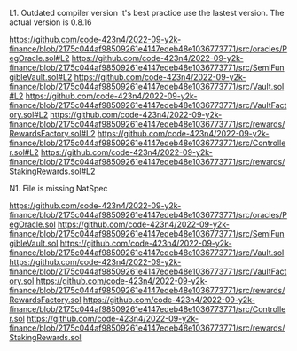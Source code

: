 
L1. Outdated compiler version
It's best practice use the lastest version. The actual version is 0.8.16

https://github.com/code-423n4/2022-09-y2k-finance/blob/2175c044af98509261e4147edeb48e1036773771/src/oracles/PegOracle.sol#L2
https://github.com/code-423n4/2022-09-y2k-finance/blob/2175c044af98509261e4147edeb48e1036773771/src/SemiFungibleVault.sol#L2
https://github.com/code-423n4/2022-09-y2k-finance/blob/2175c044af98509261e4147edeb48e1036773771/src/Vault.sol#L2
https://github.com/code-423n4/2022-09-y2k-finance/blob/2175c044af98509261e4147edeb48e1036773771/src/VaultFactory.sol#L2
https://github.com/code-423n4/2022-09-y2k-finance/blob/2175c044af98509261e4147edeb48e1036773771/src/rewards/RewardsFactory.sol#L2
https://github.com/code-423n4/2022-09-y2k-finance/blob/2175c044af98509261e4147edeb48e1036773771/src/Controller.sol#L2
https://github.com/code-423n4/2022-09-y2k-finance/blob/2175c044af98509261e4147edeb48e1036773771/src/rewards/StakingRewards.sol#L2

N1. File is missing NatSpec

https://github.com/code-423n4/2022-09-y2k-finance/blob/2175c044af98509261e4147edeb48e1036773771/src/oracles/PegOracle.sol
https://github.com/code-423n4/2022-09-y2k-finance/blob/2175c044af98509261e4147edeb48e1036773771/src/SemiFungibleVault.sol
https://github.com/code-423n4/2022-09-y2k-finance/blob/2175c044af98509261e4147edeb48e1036773771/src/Vault.sol
https://github.com/code-423n4/2022-09-y2k-finance/blob/2175c044af98509261e4147edeb48e1036773771/src/VaultFactory.sol
https://github.com/code-423n4/2022-09-y2k-finance/blob/2175c044af98509261e4147edeb48e1036773771/src/rewards/RewardsFactory.sol
https://github.com/code-423n4/2022-09-y2k-finance/blob/2175c044af98509261e4147edeb48e1036773771/src/Controller.sol
https://github.com/code-423n4/2022-09-y2k-finance/blob/2175c044af98509261e4147edeb48e1036773771/src/rewards/StakingRewards.sol
